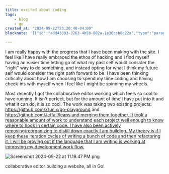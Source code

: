 ```yaml
---
title: excited about coding
tags:
    - blog
    - go
created_at: "2024-09-22T23:20:40-04:00"
blocknote: '[{"id":"add43303-3263-4b5b-882a-1e36ccb8c22a","type":"paragraph","props":{"textColor":"default","backgroundColor":"default","textAlignment":"left"},"content":[{"type":"text","text":"I am really happy with the progress that I have been making with the site. I feel like I have really embraced the ethos of hacking and I find myself having an easier time letting go of what my past self would consider the \"right\" way to do something, and instead opting for what I think my future self would consider the right path forward to be. I have been thinking critically about how I am choosing to spend my time coding and having check-ins with myself when I feel like I might be spinning my wheels.","styles":{}}],"children":[]},{"id":"6a5ab66f-908d-4f61-8ff0-c2806768ce79","type":"paragraph","props":{"textColor":"default","backgroundColor":"default","textAlignment":"left"},"content":[],"children":[]},{"id":"a3a8ff2b-37f1-490d-b677-6fd35c7925c0","type":"paragraph","props":{"textColor":"default","backgroundColor":"default","textAlignment":"left"},"content":[{"type":"text","text":"Most recently I got the collaborative editor working which feels so cool to have running. It isn''t perfect, but for the amount of time I have put into it and what it can do, it is so cool. The work was taking two existing projects: ","styles":{}},{"type":"link","href":"https://github.com/x1unix/go-playground","content":[{"type":"text","text":"https://github.com/x1unix/go-playground","styles":{}}]},{"type":"text","text":" and ","styles":{}},{"type":"link","href":"https://github.com/Jeffail/leaps","content":[{"type":"text","text":"https://github.com/Jeffail/leaps and merging them together. It took a reasonable amount of work to understand each project well enough to know where to hook in certain code. I have also been actively removing/reorganizing to distill down exactly I am building. My theory is if I keep these iteration cycles of writing a bunch of code and then refactoring it, I will be proving out if the language that I am writing is working at improving my development work flow.","styles":{}}]}],"children":[]},{"id":"7391038f-cfa8-4694-9755-2a2f76546126","type":"paragraph","props":{"textColor":"default","backgroundColor":"default","textAlignment":"left"},"content":[],"children":[]},{"id":"15160b28-1ab8-4d65-8a5a-4f5910474ecc","type":"image","props":{"backgroundColor":"default","textAlignment":"left","name":"Screenshot 2024-09-22 at 11.19.47 PM.png","url":"/data/uploads/dc04184d-f70d-45e0-9402-cdf3a2011a99.png","caption":"collaborative editor building a website, all in Go!","showPreview":true,"previewWidth":512},"children":[]},{"id":"f3f8788d-5ac9-4543-8096-d95068e0eb7e","type":"paragraph","props":{"textColor":"default","backgroundColor":"default","textAlignment":"left"},"content":[],"children":[]}]'

---
```

I am really happy with the progress that I have been making with the site. I feel like I have really embraced the ethos of hacking and I find myself having an easier time letting go of what my past self would consider the "right" way to do something, and instead opting for what I think my future self would consider the right path forward to be. I have been thinking critically about how I am choosing to spend my time coding and having check-ins with myself when I feel like I might be spinning my wheels.

Most recently I got the collaborative editor working which feels so cool to have running. It isn't perfect, but for the amount of time I have put into it and what it can do, it is so cool. The work was taking two existing projects: <https://github.com/x1unix/go-playground> and [https://github.com/Jeffail/leaps and merging them together. It took a reasonable amount of work to understand each project well enough to know where to hook in certain code. I have also been actively removing/reorganizing to distill down exactly I am building. My theory is if I keep these iteration cycles of writing a bunch of code and then refactoring it, I will be proving out if the language that I am writing is working at improving my development work flow.](https://github.com/Jeffail/leaps)

![Screenshot 2024-09-22 at 11.19.47 PM.png](/data/uploads/dc04184d-f70d-45e0-9402-cdf3a2011a99.png)

collaborative editor building a website, all in Go!
